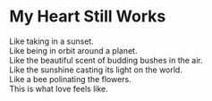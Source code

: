 # My Heart Still Works

Like taking in a sunset.    
Like being in orbit around a planet.    
Like the beautiful scent of budding bushes in the air.    
Like the sunshine casting its light on the world.    
Like a bee polinating the flowers.    
This is what love feels like.    

